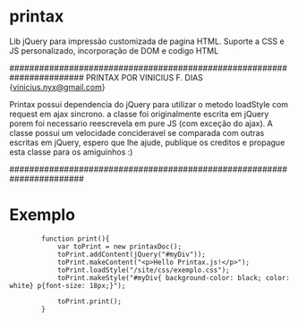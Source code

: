 # printax
Lib jQuery para impressão customizada de pagina HTML. Suporte a CSS e JS personalizado, incorporação de DOM e codigo HTML

#######################################################################
  PRINTAX POR VINICIUS F. DIAS {vinicius.nyx@gmail.com}
  
  Printax possui dependencia do jQuery para utilizar o metodo loadStyle com
  request em ajax sincrono. a classe foi originalmente escrita em jQuery
  porem foi necessario reescrevela em pure JS (com exceção do ajax).
  A classe possui um velocidade concideravel se comparada com outras escritas
  em jQuery, espero que lhe ajude, publique os creditos e propague esta classe
  para os amiguinhos :)
  
#######################################################################

# Exemplo

			function print(){
				var toPrint = new printaxDoc();
				toPrint.addContent(jQuery("#myDiv"));
				toPrint.makeContent("<p>Hello Printax.js!</p>");
				toPrint.loadStyle("/site/css/exemplo.css");
				toPrint.makeStyle("#myDiv{ background-color: black; color: white} p{font-size: 18px;}");
				
				toPrint.print();
			}
